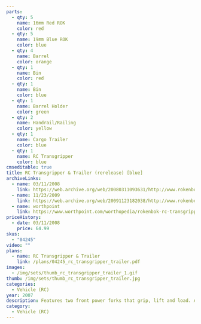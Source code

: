 ```yaml
---
parts:
  - qty: 5
    name: 16mm Red ROK
    color: red
  - qty: 5
    name: 19mm Blue ROK
    color: blue
  - qty: 4
    name: Barrel
    color: orange
  - qty: 1
    name: Bin
    color: red
  - qty: 1
    name: Bin
    color: blue
  - qty: 1
    name: Barrel Holder
    color: green
  - qty: 2
    name: Handrail/Railing
    color: yellow
  - qty: 1
    name: Cargo Trailer
    color: blue
  - qty: 1
    name: RC Transgripper
    color: blue
cmseditable: true
title: RC Transgripper & Trailer (rerelease) [blue]
archiveLinks:
  - name: 03/11/2008
    link: https://web.archive.org/web/20080311093631/http://www.rokenbok.com/RO_Products/RC/RC_04245.asp
  - name: 11/23/2009
    link: https://web.archive.org/web/20091123182038/http://www.rokenbok.com/RO_Products/RC/RC_04245.asp
  - name: worthpoint
    link: https://www.worthpoint.com/worthopedia/rokenbok-rc-transgripper-trailer-add-20676119
priceHistory:
  - date: 03/11/2008
    price: 64.99
skus:
  - "04245"
video: ""
plans:
  - name: RC Transgripper & Trailer
    link: /plans/04245_rc_transgripper_trailer.pdf
images:
  - /img/sets/thumb_rc_transgripper_trailer_1.gif
thumb: /img/sets/thumb_rc_transgripper_trailer.jpg
categories:
  - Vehicle (RC)
year: 2007
description: Features two front power forks that grip, lift and load. Also included is a Cargo Trailer with two side rails for transporting cargo and hidden ramps that pull out for vehicle transportation. Requires Start Set and three AA batteries.
category:
  - Vehicle (RC)
---
```

